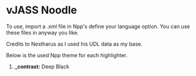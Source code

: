# vJASS Noodle

To use, import a .xml file in Npp's define your language option. You can use these files in anyway you like.

Credits to Nestharus as I used his UDL data as my base.

Below is the used Npp theme for each highlighter.

1. **\_contrast:** Deep Black
